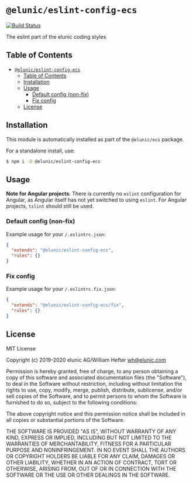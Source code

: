# `@elunic/eslint-config-ecs`

[![Build Status](https://travis-ci.org/elunic/eslint-config-ecs.svg?branch=master)](https://travis-ci.org/elunic/eslint-config-ecs)

The eslint part of the elunic coding styles

## Table of Contents

- [`@elunic/eslint-config-ecs`](#eluniceslint-config-ecs)
  - [Table of Contents](#table-of-contents)
  - [Installation](#installation)
  - [Usage](#usage)
    - [Default config (non-fix)](#default-config-non-fix)
    - [Fix config](#fix-config)
  - [License](#license)

## Installation

This module is automatically installed as part of the `@elunic/ecs` package.

For a standalone install, use:
```bash
$ npm i -D @elunic/eslint-config-ecs
```

## Usage

**Note for Angular projects**: There is currently no `eslint` configuration for Angular, as Angular itself
has not yet switched to using `eslint`. For Angular projects, `tslint` should still be used.

### Default config (non-fix)

Example usage for your `/.eslintrc.json`:

```json
{
  "extends": "@elunic/eslint-config-ecs",
  "rules": {}
}
```

### Fix config

Example usage for your `/.eslintrc.fix.json`:

```json
{
  "extends": "@elunic/eslint-config-ecs/fix",
  "rules": {}
}
```


## License

MIT License

Copyright (c) 2019-2020 elunic AG/William Hefter <wh@elunic.com>

Permission is hereby granted, free of charge, to any person obtaining a copy
of this software and associated documentation files (the "Software"), to deal
in the Software without restriction, including without limitation the rights
to use, copy, modify, merge, publish, distribute, sublicense, and/or sell
copies of the Software, and to permit persons to whom the Software is
furnished to do so, subject to the following conditions:

The above copyright notice and this permission notice shall be included in all
copies or substantial portions of the Software.

THE SOFTWARE IS PROVIDED "AS IS", WITHOUT WARRANTY OF ANY KIND, EXPRESS OR
IMPLIED, INCLUDING BUT NOT LIMITED TO THE WARRANTIES OF MERCHANTABILITY,
FITNESS FOR A PARTICULAR PURPOSE AND NONINFRINGEMENT. IN NO EVENT SHALL THE
AUTHORS OR COPYRIGHT HOLDERS BE LIABLE FOR ANY CLAIM, DAMAGES OR OTHER
LIABILITY, WHETHER IN AN ACTION OF CONTRACT, TORT OR OTHERWISE, ARISING FROM,
OUT OF OR IN CONNECTION WITH THE SOFTWARE OR THE USE OR OTHER DEALINGS IN THE
SOFTWARE.
